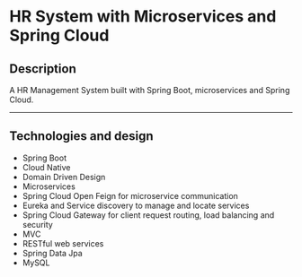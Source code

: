 # HR System with Microservices and Spring Cloud


## Description

A HR Management System built with Spring Boot, microservices and Spring Cloud.

---

## Technologies and design

- Spring Boot
- Cloud Native 
- Domain Driven Design
- Microservices
- Spring Cloud Open Feign for microservice communication
- Eureka and Service discovery to manage and locate services
- Spring Cloud Gateway for client request routing, load balancing and security
- MVC
- RESTful web services
- Spring Data Jpa
- MySQL
